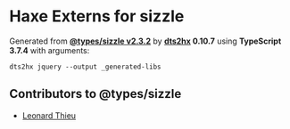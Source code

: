 # Haxe Externs for sizzle

Generated from **[@types/sizzle v2.3.2](https://github.com/DefinitelyTyped/DefinitelyTyped#readme)** by **[dts2hx](https://github.com/haxiomic/dts2hx) 0.10.7** using **TypeScript 3.7.4** with arguments:

	dts2hx jquery --output _generated-libs

## Contributors to @types/sizzle
- [Leonard Thieu](https://github.com/leonard-thieu)